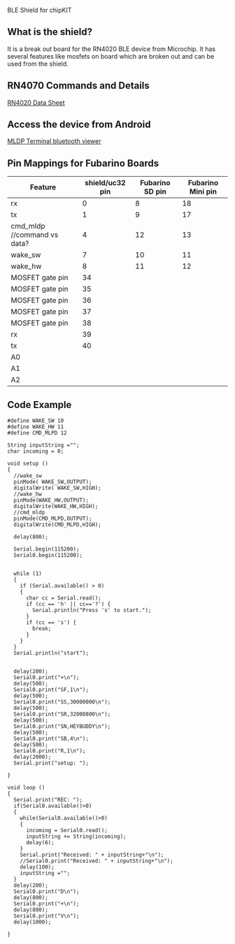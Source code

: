 BLE Shield for chipKIT

What is the shield?
----
It is a break out board for the RN4020 BLE device from Microchip. It has several features like mosfets on board which are broken out and can be used from the shield.

RN4070 Commands and Details
----
[RN4020 Data Sheet](http://ww1.microchip.com/downloads/en/DeviceDoc/70005191B.pdf)

Access the device from Android
----
[MLDP Terminal bluetooth viewer](ww1.microchip.com/downloads/en/DeviceDoc/MLDPTerminal8.apk  )


Pin Mappings for Fubarino Boards
----

Feature | shield/uc32 pin | Fubarino SD pin | Fubarino Mini pin
------- | ----- | ------- | -----
rx | 0 | 8 | 18 |
tx  | 1 | 9 | 17 | 
cmd_mldp //command vs data? | 4 | 12 | 13
wake_sw | 7 | 10 | 11
wake_hw | 8 | 11 | 12
MOSFET gate pin | 34 |||
MOSFET gate pin | 35 |||
MOSFET gate pin | 36 |||
MOSFET gate pin | 37 |||
MOSFET gate pin | 38 |||
rx | 39 |||
tx | 40 |||
A0 ||||
A1 ||||
A2 ||||



Code Example
---

```
#define WAKE_SW 10
#define WAKE_HW 11
#define CMD_MLPD 12

String inputString ="";
char incoming = 0;

void setup ()
{
  //wake_sw
  pinMode( WAKE_SW,OUTPUT);
  digitalWrite( WAKE_SW,HIGH);
  //wake_hw
  pinMode(WAKE_HW,OUTPUT);
  digitalWrite(WAKE_HW,HIGH);
  //cmd_mldp
  pinMode(CMD_MLPD,OUTPUT);
  digitalWrite(CMD_MLPD,HIGH);

  delay(800);

  Serial.begin(115200);
  Serial0.begin(115200);


  while (1)
  {
    if (Serial.available() > 0) 
    {
      char cc = Serial.read();
      if (cc == 'h' || cc=='?') {
        Serial.println("Press 's' to start.");
      }
      if (cc == 's') {
        break;
      } 
    }
  }
  Serial.println("start");


  delay(200);
  Serial0.print("+\n");
  delay(500);
  Serial0.print("SF,1\n");
  delay(500);
  Serial0.print("SS,30000000\n");
  delay(500);
  Serial0.print("SR,32000800\n"); 
  delay(500);
  Serial0.print("SN,HEYBUDDY\n"); 
  delay(500);
  Serial0.print("SB,4\n");
  delay(500);
  Serial0.print("R,1\n");
  delay(2000);
  Serial.print("setup: ");

}

void loop ()
{
  Serial.print("REC: ");
  if(Serial0.available()>0)
  {
    while(Serial0.available()>0)
    {
      incoming = Serial0.read();
      inputString += String(incoming);
      delay(6);
    }
    Serial.print("Received: " + inputString+"\n");
    //Serial0.print("Received: " + inputString+"\n");
    delay(100);
    inputString ="";
  }
  delay(200);
  Serial0.print("D\n");
  delay(800);
  Serial0.print("+\n");
  delay(800);
  Serial0.print("V\n");
  delay(1000);
  
}


```

